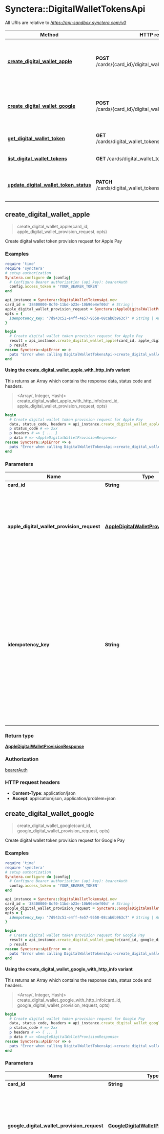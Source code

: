 # Synctera::DigitalWalletTokensApi

All URIs are relative to *https://api-sandbox.synctera.com/v0*

| Method | HTTP request | Description |
| ------ | ------------ | ----------- |
| [**create_digital_wallet_apple**](DigitalWalletTokensApi.md#create_digital_wallet_apple) | **POST** /cards/{card_id}/digital_wallet_tokens/applepay | Create digital wallet token provision request for Apple Pay |
| [**create_digital_wallet_google**](DigitalWalletTokensApi.md#create_digital_wallet_google) | **POST** /cards/{card_id}/digital_wallet_tokens/googlepay | Create digital wallet token provision request for Google Pay |
| [**get_digital_wallet_token**](DigitalWalletTokensApi.md#get_digital_wallet_token) | **GET** /cards/digital_wallet_tokens/{digital_wallet_token_id} | Get Digital Wallet Token |
| [**list_digital_wallet_tokens**](DigitalWalletTokensApi.md#list_digital_wallet_tokens) | **GET** /cards/digital_wallet_tokens | List Digital Wallet Tokens |
| [**update_digital_wallet_token_status**](DigitalWalletTokensApi.md#update_digital_wallet_token_status) | **PATCH** /cards/digital_wallet_tokens/{digital_wallet_token_id} | Update Digital Wallet Token&#39;s life cycle status |


## create_digital_wallet_apple

> <AppleDigitalWalletProvisionResponse> create_digital_wallet_apple(card_id, apple_digital_wallet_provision_request, opts)

Create digital wallet token provision request for Apple Pay

### Examples

```ruby
require 'time'
require 'synctera'
# setup authorization
Synctera.configure do |config|
  # Configure Bearer authorization (api_key): bearerAuth
  config.access_token = 'YOUR_BEARER_TOKEN'
end

api_instance = Synctera::DigitalWalletTokensApi.new
card_id = '38400000-8cf0-11bd-b23e-10b96e4ef00d' # String | 
apple_digital_wallet_provision_request = Synctera::AppleDigitalWalletProvisionRequest.new({certificates: ['certificates_example'], device_type: Synctera::DeviceType::MOBILE_PHONE, nonce: 'nonce_example', nonce_signature: 'nonce_signature_example', provisioning_app_version: 'provisioning_app_version_example'}) # AppleDigitalWalletProvisionRequest | Request to provision digital wallet card data to pass to Apple Pay digital wallet.  <br>Cannot be used outside of production.</br> 
opts = {
  idempotency_key: '7d943c51-e4ff-4e57-9558-08cab6b963c7' # String | An idempotency key is an arbitrary unique value generated by client to detect subsequent retries of the same request. It is recommended that a UUID or a similar random identifier be used as an idempotency key. A different key must be used for each request, unless it is a retry.
}

begin
  # Create digital wallet token provision request for Apple Pay
  result = api_instance.create_digital_wallet_apple(card_id, apple_digital_wallet_provision_request, opts)
  p result
rescue Synctera::ApiError => e
  puts "Error when calling DigitalWalletTokensApi->create_digital_wallet_apple: #{e}"
end
```

#### Using the create_digital_wallet_apple_with_http_info variant

This returns an Array which contains the response data, status code and headers.

> <Array(<AppleDigitalWalletProvisionResponse>, Integer, Hash)> create_digital_wallet_apple_with_http_info(card_id, apple_digital_wallet_provision_request, opts)

```ruby
begin
  # Create digital wallet token provision request for Apple Pay
  data, status_code, headers = api_instance.create_digital_wallet_apple_with_http_info(card_id, apple_digital_wallet_provision_request, opts)
  p status_code # => 2xx
  p headers # => { ... }
  p data # => <AppleDigitalWalletProvisionResponse>
rescue Synctera::ApiError => e
  puts "Error when calling DigitalWalletTokensApi->create_digital_wallet_apple_with_http_info: #{e}"
end
```

### Parameters

| Name | Type | Description | Notes |
| ---- | ---- | ----------- | ----- |
| **card_id** | **String** |  |  |
| **apple_digital_wallet_provision_request** | [**AppleDigitalWalletProvisionRequest**](AppleDigitalWalletProvisionRequest.md) | Request to provision digital wallet card data to pass to Apple Pay digital wallet.  &lt;br&gt;Cannot be used outside of production.&lt;/br&gt;  |  |
| **idempotency_key** | **String** | An idempotency key is an arbitrary unique value generated by client to detect subsequent retries of the same request. It is recommended that a UUID or a similar random identifier be used as an idempotency key. A different key must be used for each request, unless it is a retry. | [optional] |

### Return type

[**AppleDigitalWalletProvisionResponse**](AppleDigitalWalletProvisionResponse.md)

### Authorization

[bearerAuth](../README.md#bearerAuth)

### HTTP request headers

- **Content-Type**: application/json
- **Accept**: application/json, application/problem+json


## create_digital_wallet_google

> <GoogleDigitalWalletProvisionResponse> create_digital_wallet_google(card_id, google_digital_wallet_provision_request, opts)

Create digital wallet token provision request for Google Pay

### Examples

```ruby
require 'time'
require 'synctera'
# setup authorization
Synctera.configure do |config|
  # Configure Bearer authorization (api_key): bearerAuth
  config.access_token = 'YOUR_BEARER_TOKEN'
end

api_instance = Synctera::DigitalWalletTokensApi.new
card_id = '38400000-8cf0-11bd-b23e-10b96e4ef00d' # String | 
google_digital_wallet_provision_request = Synctera::GoogleDigitalWalletProvisionRequest.new({device_id: 'device_id_example', device_type: Synctera::DeviceType::MOBILE_PHONE, provisioning_app_version: 'provisioning_app_version_example', wallet_account_id: 'wallet_account_id_example'}) # GoogleDigitalWalletProvisionRequest | Request to provision digital wallet card data to pass to Google Pay digital wallet. <br>Cannot be used outside of production.</br> 
opts = {
  idempotency_key: '7d943c51-e4ff-4e57-9558-08cab6b963c7' # String | An idempotency key is an arbitrary unique value generated by client to detect subsequent retries of the same request. It is recommended that a UUID or a similar random identifier be used as an idempotency key. A different key must be used for each request, unless it is a retry.
}

begin
  # Create digital wallet token provision request for Google Pay
  result = api_instance.create_digital_wallet_google(card_id, google_digital_wallet_provision_request, opts)
  p result
rescue Synctera::ApiError => e
  puts "Error when calling DigitalWalletTokensApi->create_digital_wallet_google: #{e}"
end
```

#### Using the create_digital_wallet_google_with_http_info variant

This returns an Array which contains the response data, status code and headers.

> <Array(<GoogleDigitalWalletProvisionResponse>, Integer, Hash)> create_digital_wallet_google_with_http_info(card_id, google_digital_wallet_provision_request, opts)

```ruby
begin
  # Create digital wallet token provision request for Google Pay
  data, status_code, headers = api_instance.create_digital_wallet_google_with_http_info(card_id, google_digital_wallet_provision_request, opts)
  p status_code # => 2xx
  p headers # => { ... }
  p data # => <GoogleDigitalWalletProvisionResponse>
rescue Synctera::ApiError => e
  puts "Error when calling DigitalWalletTokensApi->create_digital_wallet_google_with_http_info: #{e}"
end
```

### Parameters

| Name | Type | Description | Notes |
| ---- | ---- | ----------- | ----- |
| **card_id** | **String** |  |  |
| **google_digital_wallet_provision_request** | [**GoogleDigitalWalletProvisionRequest**](GoogleDigitalWalletProvisionRequest.md) | Request to provision digital wallet card data to pass to Google Pay digital wallet. &lt;br&gt;Cannot be used outside of production.&lt;/br&gt;  |  |
| **idempotency_key** | **String** | An idempotency key is an arbitrary unique value generated by client to detect subsequent retries of the same request. It is recommended that a UUID or a similar random identifier be used as an idempotency key. A different key must be used for each request, unless it is a retry. | [optional] |

### Return type

[**GoogleDigitalWalletProvisionResponse**](GoogleDigitalWalletProvisionResponse.md)

### Authorization

[bearerAuth](../README.md#bearerAuth)

### HTTP request headers

- **Content-Type**: application/json
- **Accept**: application/json, application/problem+json


## get_digital_wallet_token

> <DigitalWalletTokenResponse> get_digital_wallet_token(digital_wallet_token_id)

Get Digital Wallet Token

Get the details about the digital wallet token of a card <br>NB: Digital wallet tokens cannot be created outside of production</br> 

### Examples

```ruby
require 'time'
require 'synctera'
# setup authorization
Synctera.configure do |config|
  # Configure Bearer authorization (api_key): bearerAuth
  config.access_token = 'YOUR_BEARER_TOKEN'
end

api_instance = Synctera::DigitalWalletTokensApi.new
digital_wallet_token_id = '38400000-8cf0-11bd-b23e-10b96e4ef00d' # String | 

begin
  # Get Digital Wallet Token
  result = api_instance.get_digital_wallet_token(digital_wallet_token_id)
  p result
rescue Synctera::ApiError => e
  puts "Error when calling DigitalWalletTokensApi->get_digital_wallet_token: #{e}"
end
```

#### Using the get_digital_wallet_token_with_http_info variant

This returns an Array which contains the response data, status code and headers.

> <Array(<DigitalWalletTokenResponse>, Integer, Hash)> get_digital_wallet_token_with_http_info(digital_wallet_token_id)

```ruby
begin
  # Get Digital Wallet Token
  data, status_code, headers = api_instance.get_digital_wallet_token_with_http_info(digital_wallet_token_id)
  p status_code # => 2xx
  p headers # => { ... }
  p data # => <DigitalWalletTokenResponse>
rescue Synctera::ApiError => e
  puts "Error when calling DigitalWalletTokensApi->get_digital_wallet_token_with_http_info: #{e}"
end
```

### Parameters

| Name | Type | Description | Notes |
| ---- | ---- | ----------- | ----- |
| **digital_wallet_token_id** | **String** |  |  |

### Return type

[**DigitalWalletTokenResponse**](DigitalWalletTokenResponse.md)

### Authorization

[bearerAuth](../README.md#bearerAuth)

### HTTP request headers

- **Content-Type**: Not defined
- **Accept**: application/json, application/problem+json


## list_digital_wallet_tokens

> <TokenListResponse> list_digital_wallet_tokens(opts)

List Digital Wallet Tokens

List Digital Wallet Tokens <br>NB: Digital wallet tokens cannot be created outside of production</br> 

### Examples

```ruby
require 'time'
require 'synctera'
# setup authorization
Synctera.configure do |config|
  # Configure Bearer authorization (api_key): bearerAuth
  config.access_token = 'YOUR_BEARER_TOKEN'
end

api_instance = Synctera::DigitalWalletTokensApi.new
opts = {
  page_token: 'a8937a0d', # String | 
  limit: 100, # Integer | 
  token_state: Synctera::DigitalWalletTokenState::ACTIVE, # DigitalWalletTokenState | The status of the Digital Wallet Token
  card_id: '38400000-8cf0-11bd-b23e-10b96e4ef00d' # String | 
}

begin
  # List Digital Wallet Tokens
  result = api_instance.list_digital_wallet_tokens(opts)
  p result
rescue Synctera::ApiError => e
  puts "Error when calling DigitalWalletTokensApi->list_digital_wallet_tokens: #{e}"
end
```

#### Using the list_digital_wallet_tokens_with_http_info variant

This returns an Array which contains the response data, status code and headers.

> <Array(<TokenListResponse>, Integer, Hash)> list_digital_wallet_tokens_with_http_info(opts)

```ruby
begin
  # List Digital Wallet Tokens
  data, status_code, headers = api_instance.list_digital_wallet_tokens_with_http_info(opts)
  p status_code # => 2xx
  p headers # => { ... }
  p data # => <TokenListResponse>
rescue Synctera::ApiError => e
  puts "Error when calling DigitalWalletTokensApi->list_digital_wallet_tokens_with_http_info: #{e}"
end
```

### Parameters

| Name | Type | Description | Notes |
| ---- | ---- | ----------- | ----- |
| **page_token** | **String** |  | [optional] |
| **limit** | **Integer** |  | [optional][default to 100] |
| **token_state** | [**DigitalWalletTokenState**](.md) | The status of the Digital Wallet Token | [optional] |
| **card_id** | **String** |  | [optional] |

### Return type

[**TokenListResponse**](TokenListResponse.md)

### Authorization

[bearerAuth](../README.md#bearerAuth)

### HTTP request headers

- **Content-Type**: Not defined
- **Accept**: application/json, application/problem+json


## update_digital_wallet_token_status

> <DigitalWalletTokenResponse> update_digital_wallet_token_status(digital_wallet_token_id, digital_wallet_token_edit_request, opts)

Update Digital Wallet Token's life cycle status

The status of a digital wallet token can be updated as, ACTIVE to SUSPENDED, SUSPENDED to ACTIVE, ACTIVE to TERMINATED or SUSPENDED to TERMINATED. 

### Examples

```ruby
require 'time'
require 'synctera'
# setup authorization
Synctera.configure do |config|
  # Configure Bearer authorization (api_key): bearerAuth
  config.access_token = 'YOUR_BEARER_TOKEN'
end

api_instance = Synctera::DigitalWalletTokensApi.new
digital_wallet_token_id = '38400000-8cf0-11bd-b23e-10b96e4ef00d' # String | 
digital_wallet_token_edit_request = Synctera::DigitalWalletTokenEditRequest.new({token_status: 'ACTIVE'}) # DigitalWalletTokenEditRequest | Update Digital wallet token status
opts = {
  idempotency_key: '7d943c51-e4ff-4e57-9558-08cab6b963c7' # String | An idempotency key is an arbitrary unique value generated by client to detect subsequent retries of the same request. It is recommended that a UUID or a similar random identifier be used as an idempotency key. A different key must be used for each request, unless it is a retry.
}

begin
  # Update Digital Wallet Token's life cycle status
  result = api_instance.update_digital_wallet_token_status(digital_wallet_token_id, digital_wallet_token_edit_request, opts)
  p result
rescue Synctera::ApiError => e
  puts "Error when calling DigitalWalletTokensApi->update_digital_wallet_token_status: #{e}"
end
```

#### Using the update_digital_wallet_token_status_with_http_info variant

This returns an Array which contains the response data, status code and headers.

> <Array(<DigitalWalletTokenResponse>, Integer, Hash)> update_digital_wallet_token_status_with_http_info(digital_wallet_token_id, digital_wallet_token_edit_request, opts)

```ruby
begin
  # Update Digital Wallet Token's life cycle status
  data, status_code, headers = api_instance.update_digital_wallet_token_status_with_http_info(digital_wallet_token_id, digital_wallet_token_edit_request, opts)
  p status_code # => 2xx
  p headers # => { ... }
  p data # => <DigitalWalletTokenResponse>
rescue Synctera::ApiError => e
  puts "Error when calling DigitalWalletTokensApi->update_digital_wallet_token_status_with_http_info: #{e}"
end
```

### Parameters

| Name | Type | Description | Notes |
| ---- | ---- | ----------- | ----- |
| **digital_wallet_token_id** | **String** |  |  |
| **digital_wallet_token_edit_request** | [**DigitalWalletTokenEditRequest**](DigitalWalletTokenEditRequest.md) | Update Digital wallet token status |  |
| **idempotency_key** | **String** | An idempotency key is an arbitrary unique value generated by client to detect subsequent retries of the same request. It is recommended that a UUID or a similar random identifier be used as an idempotency key. A different key must be used for each request, unless it is a retry. | [optional] |

### Return type

[**DigitalWalletTokenResponse**](DigitalWalletTokenResponse.md)

### Authorization

[bearerAuth](../README.md#bearerAuth)

### HTTP request headers

- **Content-Type**: application/json
- **Accept**: application/json, application/problem+json

